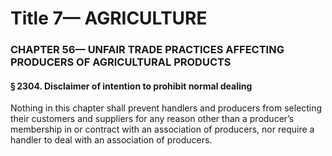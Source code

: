
# Title 7— AGRICULTURE
### CHAPTER 56— UNFAIR TRADE PRACTICES AFFECTING PRODUCERS OF AGRICULTURAL PRODUCTS
#### § 2304. Disclaimer of intention to prohibit normal dealing

Nothing in this chapter shall prevent handlers and producers from selecting their customers and suppliers for any reason other than a producer’s membership in or contract with an association of producers, nor require a handler to deal with an association of producers.
